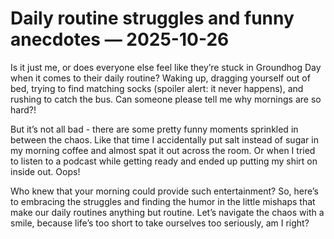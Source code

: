 # Daily routine struggles and funny anecdotes — 2025-10-26

Is it just me, or does everyone else feel like they’re stuck in Groundhog Day when it comes to their daily routine? Waking up, dragging yourself out of bed, trying to find matching socks (spoiler alert: it never happens), and rushing to catch the bus. Can someone please tell me why mornings are so hard?!

But it’s not all bad - there are some pretty funny moments sprinkled in between the chaos. Like that time I accidentally put salt instead of sugar in my morning coffee and almost spat it out across the room. Or when I tried to listen to a podcast while getting ready and ended up putting my shirt on inside out. Oops!

Who knew that your morning could provide such entertainment? So, here’s to embracing the struggles and finding the humor in the little mishaps that make our daily routines anything but routine. Let’s navigate the chaos with a smile, because life’s too short to take ourselves too seriously, am I right?